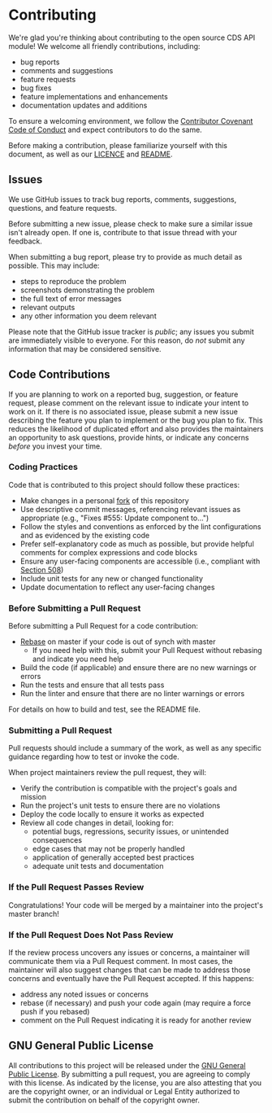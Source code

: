 # Contributing

We're glad you're thinking about contributing to the open source CDS API module! We welcome all friendly contributions, including:

- bug reports
- comments and suggestions
- feature requests
- bug fixes
- feature implementations and enhancements
- documentation updates and additions

To ensure a welcoming environment, we follow the [Contributor Covenant Code of Conduct](CODE-OF-CONDUCT.md) and expect contributors to do the same.

Before making a contribution, please familiarize yourself with this document, as well as our [LICENCE](LICENSE) and [README](README.md).

## Issues

We use GitHub issues to track bug reports, comments, suggestions, questions, and feature requests.

Before submitting a new issue, please check to make sure a similar issue isn't already open. If one is, contribute to that issue thread with your feedback.

When submitting a bug report, please try to provide as much detail as possible.  This may include:

- steps to reproduce the problem
- screenshots demonstrating the problem
- the full text of error messages
- relevant outputs
- any other information you deem relevant

Please note that the GitHub issue tracker is _public_; any issues you submit are immediately visible to everyone.  For this reason, do _not_ submit any information that may be considered sensitive.

## Code Contributions

If you are planning to work on a reported bug, suggestion, or feature request, please comment on the relevant issue to indicate your intent to work on it.  If there is no associated issue, please submit a new issue describing the feature you plan to implement or the bug you plan to fix.  This reduces the likelihood of duplicated effort and also provides the maintainers an opportunity to ask questions, provide hints, or indicate any concerns _before_ you invest your time.

### Coding Practices

Code that is contributed to this project should follow these practices:

- Make changes in a personal [fork](https://help.github.com/articles/fork-a-repo/) of this repository
- Use descriptive commit messages, referencing relevant issues as appropriate (e.g., "Fixes #555: Update component to...")
- Follow the styles and conventions as enforced by the lint configurations and as evidenced by the existing code
- Prefer self-explanatory code as much as possible, but provide helpful comments for complex expressions and code blocks
- Ensure any user-facing components are accessible (i.e., compliant with [Section 508](https://www.section508.gov/))
- Include unit tests for any new or changed functionality
- Update documentation to reflect any user-facing changes

### Before Submitting a Pull Request

Before submitting a Pull Request for a code contribution:

- [Rebase](https://git-scm.com/book/en/v2/Git-Branching-Rebasing) on master if your code is out of synch with master
    - If you need help with this, submit your Pull Request without rebasing and indicate you need help
- Build the code (if applicable) and ensure there are no new warnings or errors
- Run the tests and ensure that all tests pass
- Run the linter and ensure that there are no linter warnings or errors

For details on how to build and test, see the README file.

### Submitting a Pull Request

Pull requests should include a summary of the work, as well as any specific guidance regarding how to test or invoke the code.

When project maintainers review the pull request, they will:

- Verify the contribution is compatible with the project's goals and mission
- Run the project's unit tests to ensure there are no violations
- Deploy the code locally to ensure it works as expected
- Review all code changes in detail, looking for:
    - potential bugs, regressions, security issues, or unintended consequences
    - edge cases that may not be properly handled
    - application of generally accepted best practices
    - adequate unit tests and documentation

### If the Pull Request Passes Review

Congratulations! Your code will be merged by a maintainer into the project's master branch!

### If the Pull Request Does Not Pass Review

If the review process uncovers any issues or concerns, a maintainer will communicate them via a Pull Request comment.  In most cases, the maintainer will also suggest changes that can be made to address those concerns and eventually have the Pull Request accepted.  If this happens:

- address any noted issues or concerns
- rebase (if necessary) and push your code again (may require a force push if you rebased)
- comment on the Pull Request indicating it is ready for another review

## GNU General Public License

All contributions to this project will be released under the [GNU General Public License](http://www.gnu.org/licenses/old-licenses/gpl-2.0.html). By submitting a pull request, you are agreeing to comply with this license.  As indicated by the license, you are also attesting that you are the copyright owner, or an individual or Legal Entity authorized to submit the contribution on behalf of the copyright owner.

